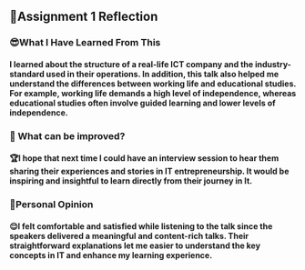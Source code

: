 <h2> 🎀Assignment 1 Reflection</h2>  
 <h3> 😎What I Have Learned From This </h3>
<h4>I learned about the structure of a real-life ICT company and the industry-standard used in their operations. 
In addition, this talk also helped me understand the differences between working life and educational studies.
For example, working life demands a high level of independence, whereas educational studies 
often involve guided learning and lower levels of independence.</h4>

 <h3>👀 What can be improved? </h3>
<h4>🏆I hope that next time I could have an interview session to hear them sharing their experiences and stories in IT entrepreneurship. It would be inspiring and insightful to learn directly from their journey in It.</h4>

 <h3> 🤔Personal Opinion  </h3>
<h4>😌I felt comfortable and satisfied while listening to the talk since the speakers delivered a meaningful and content-rich talks. Their straightforward explanations let me easier to understand the key concepts in IT and enhance my learning experience.</h4>
